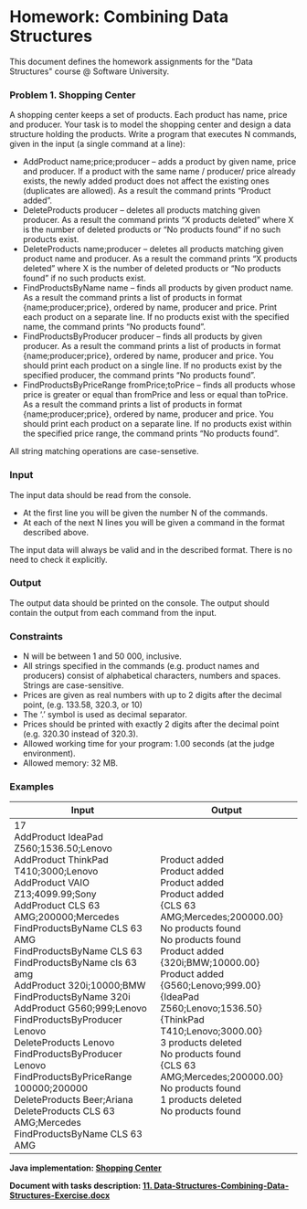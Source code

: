 # Homework: Combining Data Structures

This document defines the homework assignments for the "Data Structures" course @ Software 
University.

### Problem 1. Shopping Center

A shopping center keeps a set of products. Each product has name, price and producer. Your task is to model the shopping center and design a data structure holding the products. Write a program that executes N commands, given in the input (a single command at a line):

- AddProduct name;price;producer – adds a product by given name, price and producer. If a product with the same name / producer/ price already exists, the newly added product does not affect the existing ones (duplicates are allowed). As a result the command prints “Product added”.
- DeleteProducts producer – deletes all products matching given producer. As a result the command prints “X products deleted” where X is the number of deleted products or “No products found” if no such products exist.
- DeleteProducts name;producer – deletes all products matching given product name and producer. As a result the command prints “X products deleted” where X is the number of deleted products or “No products found” if no such products exist.
- FindProductsByName name – finds all products by given product name. As a result the command prints a list of products in format {name;producer;price}, ordered by name, producer and price. Print each product on a separate line. If no products exist with the specified name, the command prints “No products found”.
- FindProductsByProducer producer – finds all products by given producer. As a result the command prints a list of products in format {name;producer;price}, ordered by name, producer and price. You should print each product on a single line. If no products exist by the specified producer, the command prints “No products found”.
- FindProductsByPriceRange fromPrice;toPrice – finds all products whose price is greater or equal than fromPrice and less or equal than toPrice. As a result the command prints a list of products in format {name;producer;price}, ordered by name, producer and price. You should print each product on a separate line. If no products exist within the specified price range, the command prints “No products found”.

All string matching operations are case-sensetive.

### Input
The input data should be read from the console.

- At the first line you will be given the number N of the commands.
- At each of the next N lines you will be given a command in the format described above.

The input data will always be valid and in the described format. There is no need to check it explicitly.

### Output

The output data should be printed on the console.
The output should contain the output from each command from the input.

### Constraints

- N will be between 1 and 50 000, inclusive.
- All strings specified in the commands (e.g. product names and producers) consist of alphabetical characters, numbers and spaces. Strings are case-sensitive.
- Prices are given as real numbers with up to 2 digits after the decimal point, (e.g. 133.58, 320.3, or 10)
- The ‘.’ symbol is used as decimal separator.
- Prices should be printed with exactly 2 digits after the decimal point (e.g. 320.30 instead of 320.3).
- Allowed working time for your program: 1.00 seconds (at the judge environment).
- Allowed memory: 32 MB.

### Examples

<table>
<thead>
<tr>
<th>Input</th>
<th>Output</th>
</tr>
</thead>
<tbody>
<tr>
<td>17<br>AddProduct IdeaPad Z560;1536.50;Lenovo<br>AddProduct ThinkPad T410;3000;Lenovo<br>AddProduct VAIO Z13;4099.99;Sony<br>AddProduct CLS 63 AMG;200000;Mercedes<br>FindProductsByName CLS 63 AMG<br>FindProductsByName CLS 63<br>FindProductsByName cls 63 amg<br>AddProduct 320i;10000;BMW<br>FindProductsByName 320i<br>AddProduct G560;999;Lenovo<br>FindProductsByProducer Lenovo<br>DeleteProducts Lenovo<br>FindProductsByProducer Lenovo<br>FindProductsByPriceRange 100000;200000<br>DeleteProducts Beer;Ariana<br>DeleteProducts CLS 63 AMG;Mercedes<br>FindProductsByName CLS 63 AMG</td>
<td>Product added<br>Product added<br>Product added<br>Product added<br>{CLS 63 AMG;Mercedes;200000.00}<br>No products found<br>No products found<br>Product added<br>{320i;BMW;10000.00}<br>Product added<br>{G560;Lenovo;999.00}<br>{IdeaPad Z560;Lenovo;1536.50}<br>{ThinkPad T410;Lenovo;3000.00}<br>3 products deleted<br>No products found<br>{CLS 63 AMG;Mercedes;200000.00}<br>No products found<br>1 products deleted<br>No products found</td>
</tr>
</tbody>
</table>

<p><b>Java implementation: <a href="./shoppingcenter">Shopping Center</a></b></p>

<p><b>Document with tasks description: <a href="./11. Data-Structures-Combining-Data-Structures-Exercise.docx">11. Data-Structures-Combining-Data-Structures-Exercise.docx</a></b></p>